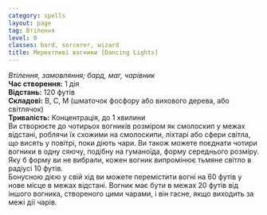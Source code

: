 ```yaml
---
category: spells
layout: page
tag: Втілення
level: 0
classes: bard, sorcerer, wizard
title: Мерехтливі вогники [Dancing Lights]
---
```


_Втілення, замовляння; бард, маг, чарівник_     
**Час створення:** 1 дія    
**Відстань:** 120 футів    
**Складові:** В, С, М (шматочок фосфору або вихового дерева, або світлячок)    
**Тривалість:** Концентрація, до 1 хвилини    
Ви створюєте до чотирьох вогників розміром як смолоскип у межах відстані, роблячи їх схожими на смолоскипи, ліхтарі або сфери світла, що висять у повітрі, поки діють чари. Ви також можете поєднати чотири вогники в одну сяючу, подібну на гуманоїда, форму середнього розміру. Яку б форму ви не вибрали, кожен вогник випромінює тьмяне світло в радіусі 10 футів.    
Бонусною дією у свій хід ви можете перемістити вогні на 60 футів у нове місце в межах відстані. Вогник має бути в межах 20 футів від іншого вогника, створеного цими чарами, і він гасне, якщо виходить за межі дії чарів.
